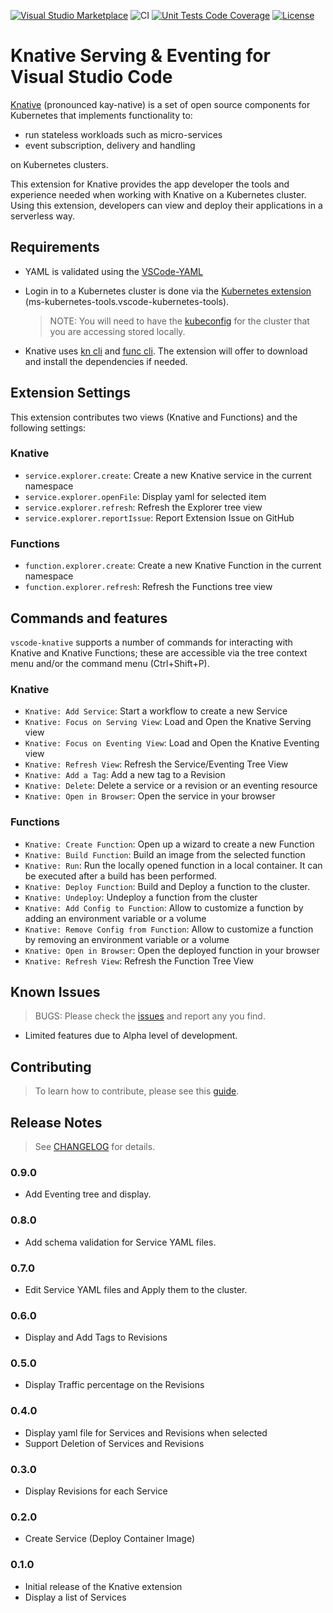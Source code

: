 [![Visual Studio Marketplace](https://vsmarketplacebadge.apphb.com/version/redhat.vscode-knative.svg)](https://marketplace.visualstudio.com/items?itemName=redhat.vscode-knative)
![CI](https://github.com/talamer/vscode-knative/workflows/CI/badge.svg)
[![Unit Tests Code Coverage](https://codecov.io/gh/redhat-developer/vscode-knative/branch/main/graph/badge.svg)](https://codecov.io/gh/redhat-developer/vscode-knative/branch/main/graph/badge.svg)
[![License](https://img.shields.io/badge/license-MIT-brightgreen.svg)](https://github.com/redhat-developer/vscode-knative/blob/master/LICENSE)

# Knative Serving & Eventing for Visual Studio Code

[Knative](https://knative.tips/intro/knative/) (pronounced kay-native) is a set of open source components for Kubernetes that implements functionality to:

  * run stateless workloads such as micro-services
  * event subscription, delivery and handling

on Kubernetes clusters.

This extension for Knative provides the app developer the tools and experience needed when working with Knative on a Kubernetes cluster. Using this extension, developers can view and deploy their applications in a serverless way.

<!-- ## Features

Describe specific features of your extension including screenshots of your extension in action. Image paths are relative to this README file.

For example if there is an image subfolder under your extension project workspace:

\!\[feature X\]\(images/feature-x.png\)

> Tip: Many popular extensions utilize animations. This is an excellent way to show off your extension! We recommend short, focused animations that are easy to follow. -->

## Requirements

* YAML is validated using the [VSCode-YAML](https://marketplace.visualstudio.com/items?itemName=redhat.vscode-yaml)
  
* Login in to a Kubernetes cluster is done via the [Kubernetes extension](https://marketplace.visualstudio.com/items?itemName=ms-kubernetes-tools.vscode-kubernetes-tools) (ms-kubernetes-tools.vscode-kubernetes-tools). 

  > NOTE: You will need to have the [kubeconfig](https://kubernetes.io/docs/concepts/configuration/organize-cluster-access-kubeconfig/#the-kubeconfig-environment-variable) for the cluster that you are accessing stored locally.

*  Knative uses [kn cli](https://github.com/knative/client) and [func cli](https://github.com/knative-sandbox/kn-plugin-func). The extension will offer to download and install the dependencies if needed.

## Extension Settings

This extension contributes two views (Knative and Functions) and the following settings:

### Knative
* `service.explorer.create`: Create a new Knative service in the current namespace
* `service.explorer.openFile`: Display yaml for selected item
* `service.explorer.refresh`: Refresh the Explorer tree view
* `service.explorer.reportIssue`: Report Extension Issue on GitHub

### Functions

* `function.explorer.create`: Create a new Knative Function in the current namespace
* `function.explorer.refresh`: Refresh the Functions tree view

## Commands and features

`vscode-knative` supports a number of commands for interacting with Knative and Knative Functions; these are accessible via the tree context menu and/or the command menu (Ctrl+Shift+P).

### Knative

* `Knative: Add Service`: Start a workflow to create a new Service
* `Knative: Focus on Serving View`: Load and Open the Knative Serving view
* `Knative: Focus on Eventing View`: Load and Open the Knative Eventing view
* `Knative: Refresh View`: Refresh the Service/Eventing Tree View
* `Knative: Add a Tag`: Add a new tag to a Revision
* `Knative: Delete`: Delete a service or a revision or an eventing resource
* `Knative: Open in Browser`: Open the service in your browser

### Functions

* `Knative: Create Function`: Open up a wizard to create a new Function
* `Knative: Build Function`: Build an image from the selected function
* `Knative: Run`: Run the locally opened function in a local container. It can be executed after a build has been performed.
* `Knative: Deploy Function`: Build and Deploy a function to the cluster.
* `Knative: Undeploy`: Undeploy a function from the cluster
* `Knative: Add Config to Function`: Allow to customize a function by adding an environment variable or a volume
* `Knative: Remove Config from Function`: Allow to customize a function by removing an environment variable or a volume
* `Knative: Open in Browser`: Open the deployed function in your browser
* `Knative: Refresh View`: Refresh the Function Tree View

## Known Issues

> BUGS: Please check the [issues](https://github.com/redhat-developer/vscode-knative/issues) and report any you find.
* Limited features due to Alpha level of development.

## Contributing

> To learn how to contribute, please see this [guide](https://github.com/redhat-developer/vscode-knative/blob/main/CONTRIBUTING.md).

## Release Notes

> See [CHANGELOG](CHANGELOG.md) for details.

### 0.9.0

-  Add Eventing tree and display.

### 0.8.0

-  Add schema validation for Service YAML files.

### 0.7.0

- Edit Service YAML files and Apply them to the cluster.

### 0.6.0

- Display and Add Tags to Revisions

### 0.5.0

- Display Traffic percentage on the Revisions

### 0.4.0

- Display yaml file for Services and Revisions when selected
- Support Deletion of Services and Revisions

### 0.3.0

- Display Revisions for each Service

### 0.2.0

- Create Service (Deploy Container Image)

### 0.1.0

- Initial release of the Knative extension
- Display a list of Services
